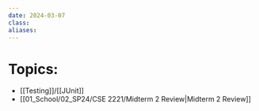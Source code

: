 ```yaml
---
date: 2024-03-07
class: 
aliases:
---
```

# Topics:
- [[Testing]]/[[JUnit]]
- [[01_School/02_SP24/CSE 2221/Midterm 2 Review|Midterm 2 Review]]


 